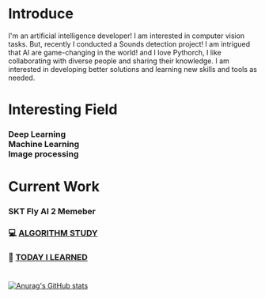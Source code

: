 <!-- <div align="center"> -->
    
 # Introduce
    
  I'm an artificial intelligence developer! I am interested in computer vision tasks. But, recently I conducted a Sounds detection project! I am intrigued that AI are game-changing in the world! and I love Pythorch, I like collaborating with diverse people and sharing their knowledge. I am interested in developing better solutions and learning new skills and tools as needed.
    
 # Interesting Field
  ### Deep Learning   <br> Machine Learning  <br> Image processing<br>
 # Current Work
  ### SKT Fly AI 2 Memeber
### 💻 [ALGORITHM STUDY](https://github.com/SKT-FlyAi/Algorithm)  
### 📝 [TODAY I LEARNED](https://github.com/SKT-FlyAi/SKT-FLYAI-Archiving)
  # 
[![Anurag's GitHub stats](https://github-readme-stats-git-masterrstaa-rickstaa.vercel.app/api?username=yetniek)](https://github.com/anuraghazra/github-readme-stats)



</div>
